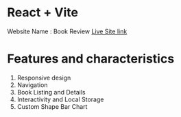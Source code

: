 # React + Vite


Website Name : Book Review
[Live Site link](https://lucky-speculoos-49ef5d.netlify.app/)
# Features and characteristics
1. Responsive design
2. Navigation
3. Book Listing and Details
4. Interactivity and Local Storage
5. Custom Shape Bar Chart